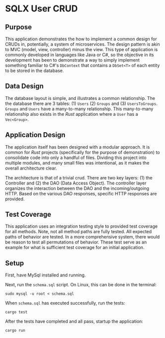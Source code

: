 # SQLX User CRUD

## Purpose

This application demonstrates the how to implement a common design for CRUDs in, potentially, a system of microservices.
The design pattern is akin to MVC (model, view, controller) minus the view.
This type of application is commonly developed in languages like Java or C#, so the objective in its development has been
to demonstrate a way to simply implement something familiar to C#'s `DbContext` that contains a `DbSet<T>` of each entity
to be stored in the database.

## Data Design

The database layout is simple, and illustrates a common relationship. The the database there are 3 tables: (1) `Users` (2)
`Groups` and (3) `UsersToGroups`. `Groups` and `Users` have a many-to-many relationship. This many-to-many relationship
also exists in the *Rust* application where a `User` has a `Vec<Group>`.

## Application Design

The application itself has been designed with a modular approach. It is common for *Rust* projects (specifically for the
purpose of demonstration) to consolidate code into only a handful of files. Dividing this project into multiple modules, 
and many small files was intentional, as it makes the overall architecture clear.

The architecture is that of a trivial crud. There are two key layers: (1) the Controller and (2) the DAO (Data Access 
Object). The controller layer organizes the interaction between the DAO and the incoming/outgoing HTTP. Based on the 
various DAO responses, specific HTTP responses are provided.

## Test Coverage

This application uses an integration testing style to provided test coverage for all methods. Note, not all method paths
are fully tested. All expected paths of behavior are tested. In a more comprehensive system, there would be reason to test
all permutations of behavior. These test serve as an example for what is sufficient test coverage for an initial 
application.

## Setup

First, have MySql installed and running.

Next, run the `schema.sql` script. On Linux, this can be done in the terminal:
```shell
sudo mysql -u root < schema.sql
```

When `schema.sql` has executed successfully, run the tests:
```shell
cargo test
```

After the tests have completed and all pass, startup the application:
```shell
cargo run
```